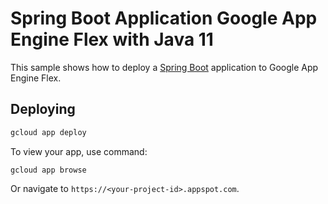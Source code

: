 # Spring Boot Application Google App Engine Flex with Java 11

This sample shows how to deploy a [Spring Boot](https://spring.io/projects/spring-boot)
application to Google App Engine Flex.

## Deploying

```bash
gcloud app deploy
```

To view your app, use command:
```
gcloud app browse
```
Or navigate to `https://<your-project-id>.appspot.com`.
